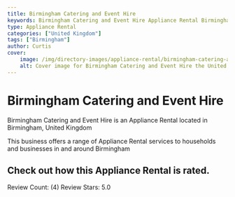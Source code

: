 ```yaml
---
title: Birmingham Catering and Event Hire
keywords: Birmingham Catering and Event Hire Appliance Rental Birmingham United Kingdom 
type: Appliance Rental 
categories: ["United Kingdom"]
tags: ["Birmingham"]
author: Curtis
cover:
    image: /img/directory-images/appliance-rental/birmingham-catering-and-event-hire.webp
    alt: Cover image for Birmingham Catering and Event Hire the United Kingdom based Appliance Rental servicing Birmingham 
---
```


# Birmingham Catering and Event Hire
Birmingham Catering and Event Hire is an Appliance Rental located in Birmingham, United Kingdom

This business offers a range of Appliance Rental services to households and businesses in and around Birmingham

## Check out how this Appliance Rental is rated.
Review Count: (4)
Review Stars: 5.0

